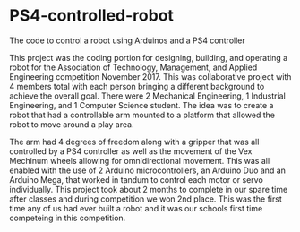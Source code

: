 # PS4-controlled-robot
The code to control a robot using Arduinos and a PS4 controller

This project was the coding portion for designing, building, and operating a robot for the Association of Technology, Management, and Applied Engineering competition November 2017. This was collaborative project with 4 members total with each person bringing a different background to achieve the overall goal. There were 2 Mechanical Engineering, 1 Industrial Engineering, and 1 Computer Science student. The idea was to create a robot that had a controllable arm mounted to a platform that allowed the robot to move around a play area.

The arm had 4 degrees of freedom along with a gripper that was all controlled by a PS4 controller as well as the movement of the Vex Mechinum wheels allowing for omnidirectional movement. This was all enabled with the use of 2 Arduino microcontrollers, an Arduino Duo and an Arduino Mega, that worked in tandum to control each motor or servo individually. This project took about 2 months to complete in our spare time after classes and during competition we won 2nd place. This was the first time any of us had ever built a robot and it was our schools first time competeing in this competition. 
